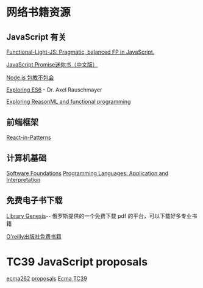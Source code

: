 # 网络书籍资源

## JavaScript 有关

[Functional-Light-JS: Pragmatic, balanced FP in JavaScript. ](https://github.com/getify/Functional-Light-JS)

[JavaScript Promise迷你书（中文版）](http://liubin.org/promises-book/)

[Node.js 包教不包会](https://www.kancloud.cn/kancloud/node-lessons/48306)

[Exploring ES6](http://exploringjs.com/es6/) - Dr. Axel Rauschmayer

[Exploring ReasonML and functional programming](http://reasonmlhub.com/exploring-reasonml/)

## 前端框架

[React-in-Patterns](https://github.com/krasimir/react-in-patterns)

## 计算机基础

[Software Foundations](https://softwarefoundations.cis.upenn.edu/)
[Programming Languages: Application and Interpretation](http://cs.brown.edu/courses/cs173/2012/book/)

## 免费电子书下载

[Library Genesis](http://gen.lib.rus.ec/#)-- 俄罗斯提供的一个免费下载 pdf 的平台，可以下载好多专业书籍

[O'reilly出版社免费书籍](http://www.oreilly.com/programming/free/)

# TC39 JavaScript proposals

[ecma262](https://github.com/tc39/ecma262#ecmascript)
[proposals](https://github.com/tc39/proposals)
[Ecma TC39](https://github.com/tc39)